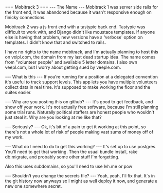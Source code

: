 === Mobitrack 3 ===
--- The Name ---
Mobitrack 1 was server side rails for the front end, it was abandoned because it wasn't responsive enough on finicky connections.

Mobitrack 2 was a js front end with a tastypie back end.  Tastypie was difficult to work with, and Django didn't like moustace templates. If anyone else is having that problem, new versions have a 'verbose' option on templates.  I didn't know that and switched to rails.

I have no rights to the name mobitrack, and I'm actually planning to host this on volpl.com, the domain from my last dead startup idea. The name comes from "volunteer people" and avaliable 5 letter domains. I also own veepl.com, but I worry about getting sued by veeple.com.

--- What is this ---
If you're running for a position at a delegated convention it's useful to track support levels.  This app lets you have multiple volunteers collect data in real time.  It's supposed to make working the floor and the suites easier.

--- Why are you posting this on github? ---
It's good to get feedback, and show off your work.  It's not actually free software, because I'm still planning some trial runs.  Naturally political staffers are honest people who wouldn't just steal it.  Why are you looking at me like that?

--- Seriously? ---
Ok, it's bit of a pain to get it working at this point, so there's not a whole lot of risk of people making vast sums of money off of my work.

--- What do I need to do to get this working? ---
It's set up to use postgres.  You'll need to get that working. Then the usual bundle install, rake db:migrate, and probably some other stuff I'm forgetting.

Also this uses subdomains, so you'll need to use lvh.me or pow

--- Shouldn't you change the secrets file? ---
Yeah, yeah, I'll fix that.  It's in the git history now anyways so I might as well deploy it now, and generate a new one somewhere secret.
